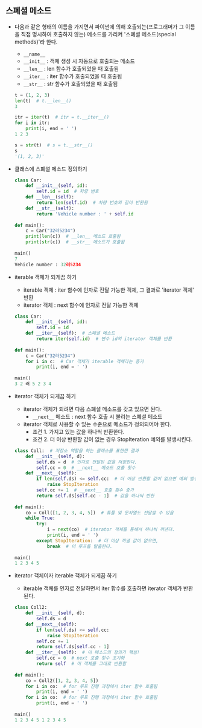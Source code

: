 ## 스폐셜 메소드
- 다음과 같은 형태의 이름을 가지면서 파이썬에 의해 호출되는(프로그래머가 그 이름을 직접 명시하여 호출하지 않는) 메소드를 가리켜 '스폐셜 메소드(special methods)'라 한다.
    - ```__name__```
    - ```__init__``` :  객체 생성 시 자동으로 호출되는 메소드
    - ```__len__``` : len 함수가 호출되었을 때 호출됨
    - ```__iter__``` : iter 함수가 호출되었을 때 호출됨
    - ```__str__``` : str 함수가 호출되었을 때 호출됨

    ```python
    t = (1, 2, 3)
    len(t)  # t.__len__()
    3

    itr = iter(t)  # itr = t.__iter__()
    for i in itr:
        print(i, end = ' ')
    1 2 3

    s = str(t)  # s = t.__str__()
    s
    '(1, 2, 3)'
    ```

- 클래스에 스폐셜 메소드 정의하기

    ```python
    class Car:
        def __init__(self, id):
            self.id = id  # 차량 번호
        def __len__(self):
            return len(self.id)  # 차량 번호의 길이 반환됨
        def __str__(self):
            return 'Vehicle number : ' + self.id
        
    def main():
        c = Car("32러5234")
        print(len(c))  # __len__ 메소드 호출됨
        print(str(c))  # __str__ 메소드가 호출됨
        
    main()
    7
    Vehicle number : 32러5234
    ```

- iterable 객체가 되게끔 하기
    - iterable 객체 : iter 함수에 인자로 전달 가능한 객체, 그 결과로 'iterator 객체' 반환
    - iterator 객체 : next 함수에 인자로 전달 가능한 객체

    ```python
    class Car:
        def __init__(self, id):
            self.id = id
        def __iter__(self):  # 스폐셜 메소드
            return iter(self.id)  # 변수 id의 iterator 객체를 반환
        
    def main():
        c = Car("32러5234")
        for i in c:  # Car 객체가 iterable 객체라는 증거
            print(i, end = ' ')
            
    main()
    3 2 러 5 2 3 4
    ```

- iterator 객체가 되게끔 하기
    - iterator 객체가 되려면 다음 스폐셜 메소드를 갖고 있으면 된다.
        - ```__next__``` 메소드  : next 함수 호출 시 불리는 스폐셜 메소드
    - iterator 객체로 사용할 수 있는 수준으로 메소드가 정의되어야 한다.
        - 조건 1. 가지고 있는 값을 하나씩 반환한다.
        - 조건 2. 더 이상 반환할 값이 없는 경우 StopIteration 예외를 발생시킨다.

    ```python
    class Coll:  # 저장소 역할을 하는 클래스를 표현한 결과
        def __init__(self, d):
            self.ds = d  # 인자로 전달된 값을 저장한다.
            self.cc = 0  # __next__ 메소드 호출 횟수
        def __next__(self):
            if len(self.ds) <= self.cc:  # 더 이상 반환할 값이 없으면 예외 발생!
                raise StopIteration
            self.cc += 1  # __next__ 호출 횟수 증가
            return self.ds[self.cc - 1]  # 값을 하나씩 반환
        
    def main():
        co = Coll([1, 2, 3, 4, 5])  # 튜플 및 문자열도 전달할 수 있음
        while True:
            try:
                i = next(co)  # iterator 객체를 통해서 하나씩 꺼낸다.
                print(i, end = ' ')
            except StopIteration:  # 더 이상 꺼낼 값이 없으면,
                break  # 이 루프를 탈출한다.
                
    main()
    1 2 3 4 5
    ```

- iterator 객체이자 iterable 객체가 되게끔 하기
    - iterable 객체를 인자로 전달하면서 iter 함수를 호출하면 iterator 객체가 반환된다.

    ```python
    class Coll2:  
        def __init__(self, d):
            self.ds = d 
        def __next__(self):
            if len(self.ds) <= self.cc:  
                raise StopIteration
            self.cc += 1
            return self.ds[self.cc - 1]
        def __iter__(self):  # 이 메소드의 정의가 핵심!
            self.cc = 0  # next 호출 횟수 초기화
            return self  # 이 객체를 그대로 반환함
            
    def main():
        co = Coll2([1, 2, 3, 4, 5])
        for i in co:  # for 루프 진행 과정에서 iter 함수 호출됨
            print(i, end = ' ')
        for i in co:  # for 루프 진행 과정에서 iter 함수 호출됨
            print(i, end = ' ')
            
    main()
    1 2 3 4 5 1 2 3 4 5
    ```